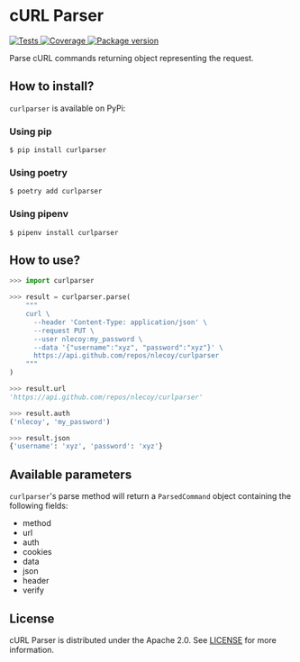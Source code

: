 # cURL Parser

<a href="https://github.com/nlecoy/curlparser/actions?query=workflow%3ATests" target="_blank">
    <img src="https://github.com/nlecoy/curlparser/workflows/Tests/badge.svg" alt="Tests">
</a>
<a href="https://codecov.io/gh/nlecoy/curlparser" target="_blank">
    <img src="https://img.shields.io/codecov/c/github/nlecoy/curlparser?color=%2334D058" alt="Coverage">
</a>
<a href="https://pypi.org/project/curlparser" target="_blank">
    <img src="https://img.shields.io/pypi/v/curlparser?color=%2334D058&label=pypi%20package" alt="Package version">
</a>

Parse cURL commands returning object representing the request.

## How to install?

`curlparser` is available on PyPi:

### Using pip

```shell
$ pip install curlparser
```
### Using poetry

```shell
$ poetry add curlparser
```

### Using pipenv

```shell
$ pipenv install curlparser
```

## How to use?

```python
>>> import curlparser

>>> result = curlparser.parse(
    """
    curl \
      --header 'Content-Type: application/json' \
      --request PUT \
      --user nlecoy:my_password \
      --data '{"username":"xyz", "password":"xyz"}' \
      https://api.github.com/repos/nlecoy/curlparser
    """
)

>>> result.url
'https://api.github.com/repos/nlecoy/curlparser'

>>> result.auth
('nlecoy', 'my_password')

>>> result.json
{'username': 'xyz', 'password': 'xyz'}
```

## Available parameters

`curlparser`'s parse method will return a `ParsedCommand` object containing the following fields:

- method
- url
- auth
- cookies
- data
- json
- header
- verify

## License

cURL Parser is distributed under the Apache 2.0. See [LICENSE](LICENSE) for more information.
